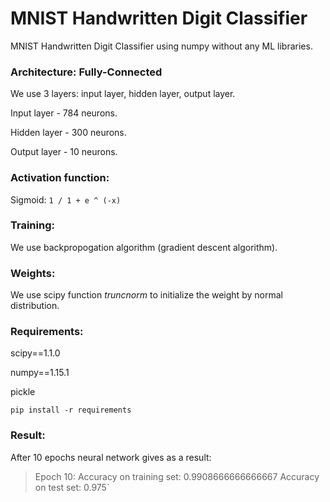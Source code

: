 MNIST Handwritten Digit Classifier
======

MNIST Handwritten Digit Classifier using numpy without any ML libraries.

### Architecture: Fully-Connected

We use 3 layers: input layer, hidden layer, output layer.

Input layer - 784 neurons.

Hidden layer - 300 neurons.

Output layer - 10 neurons.

### Activation function:

Sigmoid: `1 / 1 + e ^ (-x)`

### Training:

We use backpropogation algorithm (gradient descent algorithm).

### Weights:

We use scipy function *truncnorm* to initialize the weight by normal distribution.

### Requirements:

scipy==1.1.0

numpy==1.15.1

pickle

`pip install -r requirements`

### Result:
After 10 epochs neural network gives as a result:

>Epoch 10:
>Accuracy on training set:  0.9908666666666667
>Accuracy on test set:  0.975`

